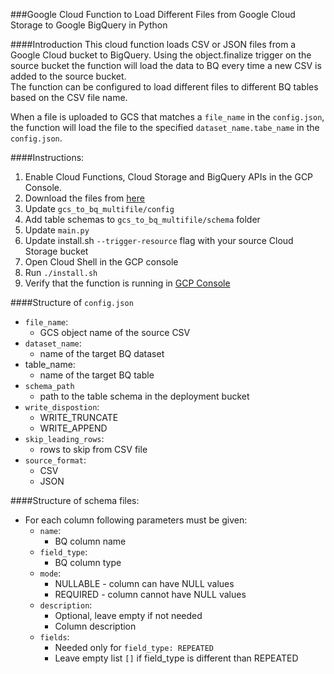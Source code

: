 ###Google Cloud Function to Load Different Files from Google Cloud Storage to Google BigQuery in Python

####Introduction
This cloud function loads CSV or JSON files from a Google Cloud bucket to BigQuery. Using the object.finalize trigger on the source bucket the function will load the data to BQ every time a new CSV is added to the source bucket.  
The function can be configured to load different files to different BQ tables based on the CSV file name.  

When a file is uploaded to GCS that matches a `file_name` in the `config.json`, the function will load the file to the specified `dataset_name.tabe_name` in the `config.json`.  

####Instructions:
1. Enable Cloud Functions, Cloud Storage and BigQuery APIs in the GCP Console.
2. Download the files from [here](https://github.com/calinateodor/google-cloud-functions-python/tree/master/gcs_to_bq_multi) 
3. Update `gcs_to_bq_multifile/config`
4. Add table schemas to `gcs_to_bq_multifile/schema` folder
5. Update `main.py` 
6. Update install.sh `--trigger-resource` flag with your source Cloud Storage bucket 
7. Open Cloud Shell in the GCP console
8. Run `./install.sh` 
9. Verify that the function is running in [GCP Console](https://console.cloud.google.com/functions)

####Structure of `config.json`
* `file_name`:
    * GCS object name of the source CSV  
* `dataset_name`:
    * name of the target BQ dataset
* table_name:
    * name of the target BQ table
* `schema_path `
    * path to the table schema in the deployment bucket
* `write_dispostion`:  
    * WRITE_TRUNCATE
    * WRITE_APPEND 
* `skip_leading_rows`:  
    * rows to skip from CSV file
* `source_format`:  
    * CSV
    * JSON

####Structure of schema files:
* For each column following parameters must be given:
    * `name`:
        * BQ column name
    * `field_type`:
        * BQ column type 
    * `mode`:
        * NULLABLE - column can have NULL values
        * REQUIRED - column cannot have NULL values
    * `description`:
        * Optional, leave empty if not needed
        * Column description
    * `fields`:
        * Needed only for `field_type: REPEATED`  
        * Leave empty list `[]` if field_type is different than REPEATED
